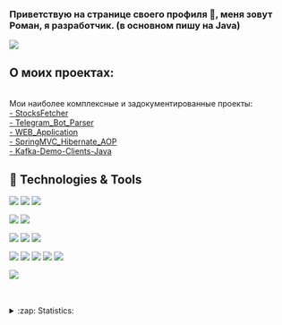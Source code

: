 ### Приветствую на странице своего профиля 👋, меня зовут Роман, я разработчик. (в основном пишу на Java)

![](https://komarev.com/ghpvc/?username=firsovroman)

## О моих проектах:
<br />
Мои наиболее комплексные и задокументированные проекты:
  <br>
     <a href="https://github.com/firsovroman/StocksFetcher">- StocksFetcher</a>
  <br>
     <a href="https://github.com/firsovroman/TelegramBotParserPublic">- Telegram_Bot_Parser</a>
  <br>
  <a href="https://github.com/firsovroman/Web-Application">- WEB_Application</a>
  <br>
   <a href="https://github.com/firsovroman/SpringMVC_Hibernate_AOP">- SpringMVC_Hibernate_AOP</a>
  <br>
   <a href="https://github.com/firsovroman/Kafka-Demo-Clients-Java">- Kafka-Demo-Clients-Java</a>
   

<br />



## 🔧 Technologies & Tools
![](https://img.shields.io/badge/Code-Java-informational?style=flat&logo=java&logoColor=white&color=brown)
![](https://img.shields.io/badge/Code-Groovy-informational?style=flat&logo=groovy&logoColor=white&color=brown)
![](https://img.shields.io/badge/Code-Kotlin-informational?style=flat&logo=groovy&logoColor=white&color=brown)


![](https://img.shields.io/badge/FrameWork-Spring-informational?style=flat&logo=spring&logoColor=white&color=2bbc8a)
![](https://img.shields.io/badge/FrameWork-SpringBoot-informational?style=flat&logo=spring-boot&logoColor=white&color=2bbc8a)

![](https://img.shields.io/badge/DB-PostgreSQL-informational?style=flat&logo=postgresql&logoColor=white&color=blue)
![](https://img.shields.io/badge/DB-MySQL-informational?style=flat&logo=mysql&logoColor=white&color=blue)
![](https://img.shields.io/badge/DB-Mongo-informational?style=flat&logo=mongodb&logoColor=white&color=green)

![](https://img.shields.io/badge/Tools-Maven-informational?style=flat&logo=ApacheMaven&logoColor=white&color=blue)
![](https://img.shields.io/badge/Tools-Gradle-informational?style=flat&logo=Gradle&logoColor=white&color=2bbc8a)
![](https://img.shields.io/badge/Tools-Docker-informational?style=flat&logo=Docker&logoColor=white&color=blue)
![](https://img.shields.io/badge/Tools-Tomcat-informational?style=flat&logo=ApacheTomcat&logoColor=white&color=orange)
![](https://img.shields.io/badge/Tools-Hibernate_ORM-informational?style=flat&logo=hibernate&logoColor=white&color=orange)

![](https://img.shields.io/badge/Editor-IntelliJ_IDEA-informational?style=flat&logo=intellij-idea&logoColor=white&color=white)


<br />
<br />
 
 
<details>
  <summary>:zap: Statistics:</summary>
   <img align="left" alt="codeSTACKr's GitHub Stats" src="https://github-readme-stats-sigma-five.vercel.app/api/top-langs/?username=firsovroman&langs_count=8&layout=compact" />
    <br />
    <img align="left" alt="codeSTACKr's GitHub Stats" src="https://github-readme-stats-sigma-five.vercel.app/api?username=firsovroman&show_icons=true" />
</details>

